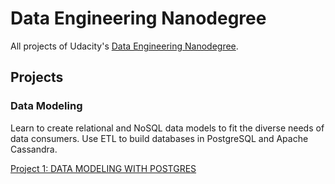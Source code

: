 # Data Engineering Nanodegree
All projects of Udacity's [Data Engineering Nanodegree](https://www.udacity.com/course/data-engineer-nanodegree--nd027). 

## Projects

### Data Modeling
Learn to create relational and NoSQL data models to fit the diverse needs of data consumers. Use ETL to build databases in PostgreSQL and Apache Cassandra.

[Project 1: DATA MODELING WITH POSTGRES](https://github.com/maltti22/-Data_Engineering_Nanodegree/tree/main/Project%201:%20Data%20Modeling%20with%20Postgres)
